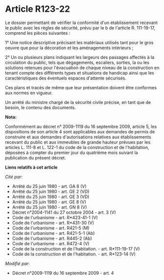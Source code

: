 # Article R123-22

Le dossier permettant de vérifier la conformité d'un établissement recevant le public avec les règles de sécurité, prévu par
le b de l'article R. 111-19-17, comprend les pièces suivantes : 

1° Une notice descriptive précisant les matériaux utilisés tant pour le gros oeuvre que pour la décoration et les
aménagements intérieurs ; 

2° Un ou plusieurs plans indiquant les largeurs des passages affectés à la circulation du public, tels que dégagements,
escaliers, sorties, la ou les solutions retenues pour l'évacuation de chaque niveau de la construction en tenant compte des
différents types et situations de handicap ainsi que les caractéristiques des éventuels espaces d'attente sécurisés. 

Ces plans et tracés de même que leur présentation doivent être conformes aux normes en vigueur. 

Un arrêté du ministre chargé de la sécurité civile précise, en tant que de besoin, le contenu des documents.

**Nota:**

Conformément au décret n° 2009-1119 du 16 septembre 2009, article 5, les dispositions de son article 4 sont applicables aux
demandes de permis de construire et aux demandes d'autorisations relatives aux établissements recevant du public et aux
immeubles de grande hauteur prévues par les articles L. 111-8 et L. 122-1 du code de la construction et de l'habitation,
déposées à compter du premier jour du quatrième mois suivant la publication du présent décret.

**Liens relatifs à cet article**

_Cité par_:

  - Arrêté du 25 juin 1980 - art. GA 8 (V)
  - Arrêté du 25 juin 1980 - art. GE 2 (VD)
  - Arrêté du 25 juin 1980 - art. GE 3 (VD)
  - Arrêté du 25 juin 1980 - art. GE 8 (V)
  - Arrêté du 25 juin 1980 - art. GN 8 (V)
  - Décret n°2004-1141 du 27 octobre 2004 - art. 3 (V)
  - Code de l'urbanisme - art. R*423-41-1 (V)
  - Code de l'urbanisme - art. R*431-30 (V)
  - Code de l'urbanisme - art. R421-5 (M)
  - Code de l'urbanisme - art. R421-5-1 (Ab)
  - Code de l'urbanisme - art. R445-2 (Ab)
  - Code de l'urbanisme - art. R472-4 (V)
  - Code de la construction et de l'habitation. - art. R*111-19-17 (V)
  - Code de la construction et de l'habitation. - art. R*123-14 (V)

_Modifié par_:

  - Décret n°2009-1119 du 16 septembre 2009 - art. 4

